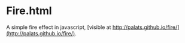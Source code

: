 Fire.html
=========

A simple fire effect in javascript, [visible at http://palats.github.io/fire/](http://palats.github.io/fire/).

